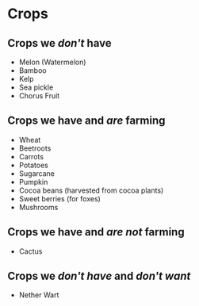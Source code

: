 # Crops

## Crops we *don't* have

- Melon (Watermelon)
- Bamboo
- Kelp
- Sea pickle
- Chorus Fruit

## Crops we have and *are* farming

- Wheat
- Beetroots
- Carrots
- Potatoes
- Sugarcane
- Pumpkin
- Cocoa beans (harvested from cocoa plants)
- Sweet berries (for foxes)
- Mushrooms

## Crops we have and *are not* farming

- Cactus

## Crops we *don't have* and *don't want*

- Nether Wart
